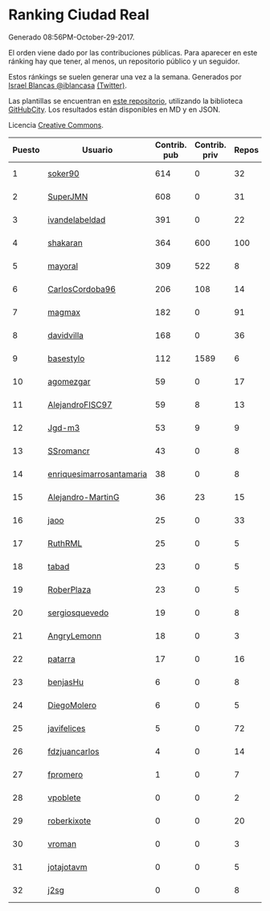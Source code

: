 # Ranking Ciudad Real

Generado 08:56PM-October-29-2017.

El orden viene dado por las contribuciones públicas. Para aparecer en este ránking hay que tener, al menos, un repositorio público y un seguidor.

Estos ránkings se suelen generar una vez a la semana. Generados por [Israel Blancas @iblancasa](https://github.com/iblancasa/) [(Twitter)](https://twitter.com/iblancasa).

Las plantillas se encuentran en [este repositorio](https://github.com/iblancasa/GH-Spanish-Ranking), utilizando la biblioteca [GitHubCity](https://github.com/iblancasa/GitHubCity). Los resultados están disponibles en MD y en JSON.

Licencia [Creative Commons](https://creativecommons.org/licenses/by/4.0/).

| Puesto   |  Usuario  | Contrib. pub | Contrib. priv |Repos| Followers | Desde |  Avatar  |
|----------|-----------|--------------|---------------|-----|-----------|-------|----------|
|1|[soker90](https://github.com/soker90)|614|0|32|5|2014-08-03|![soker90](https://avatars0.githubusercontent.com/u/8345188)|
|2|[SuperJMN](https://github.com/SuperJMN)|608|0|31|31|2012-12-23|![SuperJMN](https://avatars0.githubusercontent.com/u/3109851)|
|3|[ivandelabeldad](https://github.com/ivandelabeldad)|391|0|22|4|2014-12-27|![ivandelabeldad](https://avatars3.githubusercontent.com/u/10326536)|
|4|[shakaran](https://github.com/shakaran)|364|600|100|24|2008-06-19|![shakaran](https://avatars0.githubusercontent.com/u/14254)|
|5|[mayoral](https://github.com/mayoral)|309|522|8|31|2008-04-06|![mayoral](https://avatars0.githubusercontent.com/u/5371)|
|6|[CarlosCordoba96](https://github.com/CarlosCordoba96)|206|108|14|14|2016-09-28|![CarlosCordoba96](https://avatars3.githubusercontent.com/u/22503199)|
|7|[magmax](https://github.com/magmax)|182|0|91|38|2011-01-26|![magmax](https://avatars3.githubusercontent.com/u/584026)|
|8|[davidvilla](https://github.com/davidvilla)|168|0|36|14|2011-06-08|![davidvilla](https://avatars2.githubusercontent.com/u/838459)|
|9|[basestylo](https://github.com/basestylo)|112|1589|6|8|2015-03-16|![basestylo](https://avatars1.githubusercontent.com/u/11503528)|
|10|[agomezgar](https://github.com/agomezgar)|59|0|17|13|2015-02-18|![agomezgar](https://avatars0.githubusercontent.com/u/11057399)|
|11|[AlejandroFISC97](https://github.com/AlejandroFISC97)|59|8|13|2|2017-02-19|![AlejandroFISC97](https://avatars2.githubusercontent.com/u/25884198)|
|12|[Jgd-m3](https://github.com/Jgd-m3)|53|9|9|2|2017-03-21|![Jgd-m3](https://avatars3.githubusercontent.com/u/26570829)|
|13|[SSromancr](https://github.com/SSromancr)|43|0|8|2|2017-02-27|![SSromancr](https://avatars1.githubusercontent.com/u/26056669)|
|14|[enriquesimarrosantamaria](https://github.com/enriquesimarrosantamaria)|38|0|8|3|2015-10-19|![enriquesimarrosantamaria](https://avatars0.githubusercontent.com/u/15198291)|
|15|[Alejandro-MartinG](https://github.com/Alejandro-MartinG)|36|23|15|3|2015-09-05|![Alejandro-MartinG](https://avatars2.githubusercontent.com/u/14140693)|
|16|[jaoo](https://github.com/jaoo)|25|0|33|8|2011-03-25|![jaoo](https://avatars3.githubusercontent.com/u/690184)|
|17|[RuthRML](https://github.com/RuthRML)|25|0|5|7|2016-09-28|![RuthRML](https://avatars0.githubusercontent.com/u/22493098)|
|18|[tabad](https://github.com/tabad)|23|0|5|4|2012-08-20|![tabad](https://avatars2.githubusercontent.com/u/2183103)|
|19|[RoberPlaza](https://github.com/RoberPlaza)|23|0|5|3|2016-12-07|![RoberPlaza](https://avatars3.githubusercontent.com/u/24433548)|
|20|[sergiosquevedo](https://github.com/sergiosquevedo)|19|0|8|14|2012-04-28|![sergiosquevedo](https://avatars3.githubusercontent.com/u/1688176)|
|21|[AngryLemonn](https://github.com/AngryLemonn)|18|0|3|8|2014-02-19|![AngryLemonn](https://avatars2.githubusercontent.com/u/6731364)|
|22|[patarra](https://github.com/patarra)|17|0|16|4|2012-09-04|![patarra](https://avatars1.githubusercontent.com/u/2276101)|
|23|[benjasHu](https://github.com/benjasHu)|6|0|8|3|2014-09-28|![benjasHu](https://avatars2.githubusercontent.com/u/8950146)|
|24|[DiegoMolero](https://github.com/DiegoMolero)|6|0|5|2|2015-09-28|![DiegoMolero](https://avatars2.githubusercontent.com/u/14870400)|
|25|[javifelices](https://github.com/javifelices)|5|0|72|12|2013-02-24|![javifelices](https://avatars3.githubusercontent.com/u/3685015)|
|26|[fdzjuancarlos](https://github.com/fdzjuancarlos)|4|0|14|2|2013-09-27|![fdzjuancarlos](https://avatars3.githubusercontent.com/u/5560118)|
|27|[fpromero](https://github.com/fpromero)|1|0|7|2|2014-11-06|![fpromero](https://avatars3.githubusercontent.com/u/9592895)|
|28|[vpoblete](https://github.com/vpoblete)|0|0|2|2|2012-08-23|![vpoblete](https://avatars1.githubusercontent.com/u/2203544)|
|29|[roberkixote](https://github.com/roberkixote)|0|0|20|4|2011-02-10|![roberkixote](https://avatars3.githubusercontent.com/u/610447)|
|30|[vroman](https://github.com/vroman)|0|0|3|8|2009-01-09|![vroman](https://avatars3.githubusercontent.com/u/45230)|
|31|[jotajotavm](https://github.com/jotajotavm)|0|0|5|50|2013-12-10|![jotajotavm](https://avatars3.githubusercontent.com/u/6154935)|
|32|[j2sg](https://github.com/j2sg)|0|0|8|2|2011-03-18|![j2sg](https://avatars3.githubusercontent.com/u/677220)|
